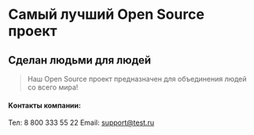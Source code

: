 # Самый лучший Open Source проект

## Сделан людьми для людей

> Наш Open Source проект предназначен для объединения людей со всего мира!


#### Kонтакты компании:

Тел: 8 800 333 55 22
Email: support@test.ru

